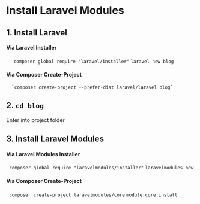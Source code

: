 # Install Laravel Modules

## 1. Install Laravel 
  #### Via Laravel Installer
      `composer global require "laravel/installer"`
      `laravel new blog`
  #### Via Composer Create-Project
      `composer create-project --prefer-dist laravel/laravel blog`
## 2. `cd blog`
   Enter into project folder
## 3. Install Laravel Modules
   #### Via Laravel Modules Installer
     `composer global require "laravelmodules/installer"`
     `laravelmodules new`
   #### Via Composer Create-Project
     `composer create-project laravelmodules/core`
     `module:core:install`

